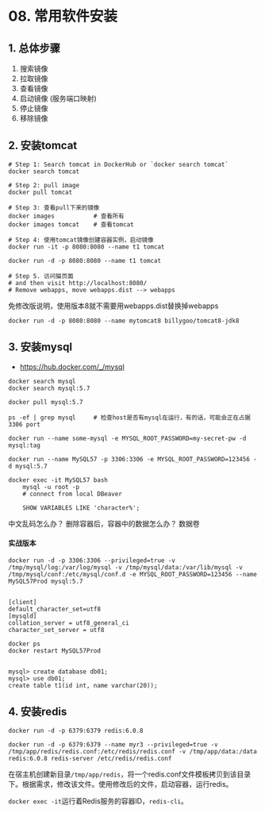# 08. 常用软件安装

## 1. 总体步骤
1. 搜索镜像
2. 拉取镜像
3. 查看镜像
4. 启动镜像 (服务端口映射)
5. 停止镜像
6. 移除镜像


## 2. 安装tomcat
```shell
# Step 1: Search tomcat in DockerHub or `docker search tomcat`
docker search tomcat

# Step 2: pull image
docker pull tomcat

# Step 3: 查看pull下来的镜像
docker images           # 查看所有
docker images tomcat    # 查看tomcat

# Step 4: 使用tomcat镜像创建容器实例，启动镜像
docker run -it -p 8080:8080 --name t1 tomcat

docker run -d -p 8080:8080 --name t1 tomcat

# Step 5. 访问猫页面
# and then visit http://localhost:8080/
# Remove webapps, move webapps.dist --> webapps
```

免修改版说明，使用版本8就不需要用webapps.dist替换掉webapps
```shell
docker run -d -p 8080:8080 --name mytomcat8 billygoo/tomcat8-jdk8
```


## 3. 安装mysql
* https://hub.docker.com/_/mysql
```shell
docker search mysql
docker search mysql:5.7

docker pull mysql:5.7

ps -ef | grep mysql     # 检查host是否有mysql在运行，有的话，可能会正在占据3306 port

docker run --name some-mysql -e MYSQL_ROOT_PASSWORD=my-secret-pw -d mysql:tag

docker run --name MySQL57 -p 3306:3306 -e MYSQL_ROOT_PASSWORD=123456 -d mysql:5.7

docker exec -it MySQL57 bash
    mysql -u root -p
    # connect from local DBeaver

    SHOW VARIABLES LIKE 'character%';
```

中文乱码怎么办？
删除容器后，容器中的数据怎么办？ 数据卷

#### 实战版本
```shell
docker run -d -p 3306:3306 --privileged=true -v /tmp/mysql/log:/var/log/mysql -v /tmp/mysql/data:/var/lib/mysql -v /tmp/mysql/conf:/etc/mysql/conf.d -e MYSQL_ROOT_PASSWORD=123456 --name MySQL57Prod mysql:5.7


[client]
default_character_set=utf8
[mysqld]
collation_server = utf8_general_ci
character_set_server = utf8

docker ps
docker restart MySQL57Prod


mysql> create database db01;
mysql> use db01;
create table t1(id int, name varchar(20));
```


## 4. 安装redis
```shell
docker run -d -p 6379:6379 redis:6.0.8

docker run -d -p 6379:6379 --name myr3 --privileged=true -v /tmp/app/redis/redis.conf:/etc/redis/redis.conf -v /tmp/app/data:/data redis:6.0.8 redis-server /etc/redis/redis.conf
```

在宿主机创建新目录`/tmp/app/redis`，将一个redis.conf文件模板拷贝到该目录下。根据需求，修改该文件。使用修改后的文件，启动容器，运行redis。

`docker exec -it`运行着Redis服务的容器ID，`redis-cli`。
